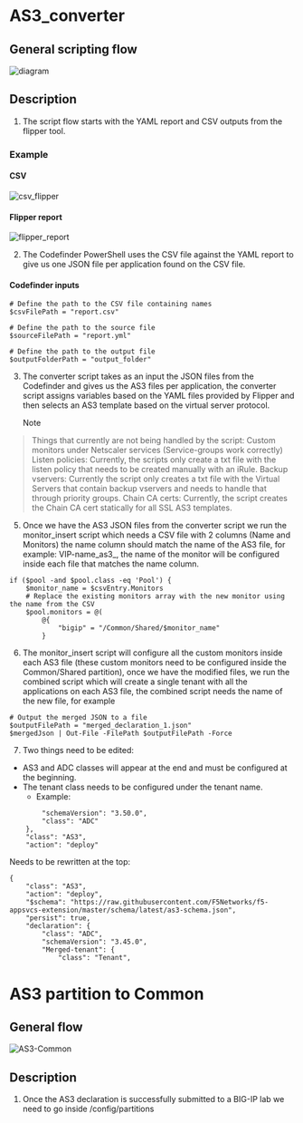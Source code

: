 # AS3_converter
## General scripting flow
![diagram](https://github.com/user-attachments/assets/e53f3b79-f90b-48c8-b874-2a205d7d9e6a)
## Description
1. The script flow starts with the YAML report and CSV outputs from the flipper tool.
### Example
#### CSV  
![csv_flipper](https://github.com/user-attachments/assets/57e01576-1219-41fd-b0ad-a2ec1be2c147)
#### Flipper report
![flipper_report](https://github.com/user-attachments/assets/d463ca63-2fc3-4cdd-8a4f-837cda5e80b8)

2. The Codefinder PowerShell  uses the CSV file against the YAML report to give us one JSON file per application found on the CSV file.
#### Codefinder inputs
```
# Define the path to the CSV file containing names
$csvFilePath = "report.csv"

# Define the path to the source file
$sourceFilePath = "report.yml"

# Define the path to the output file
$outputFolderPath = "output_folder"

```

3. The converter script takes as an input the JSON files from the Codefinder and gives us the AS3 files per application, the converter script assigns variables based on the YAML files provided by Flipper and then selects an AS3 template based on the virtual server protocol.
   > [!NOTE]
> Things that currently are not being handled by the script:
 > Custom  monitors under Netscaler services (Service-groups work correctly)
 > Listen policies: Currently, the scripts only create a txt file with the listen policy that needs to be created manually with an iRule.
 > Backup vservers: Currently the script only creates a txt file with the Virtual Servers that contain backup vservers and needs to handle that through priority groups.
 > Chain CA certs: Currently, the script creates the Chain CA cert statically for all SSL AS3 templates.
  
5. Once we have the AS3 JSON files from the converter script we run the monitor_insert script which needs a CSV file with 2 columns (Name and Monitors) the name column should match the name of the AS3 file, for example: VIP-name_as3_, the name of the monitor will be configured inside each file that matches the name column.

```
if ($pool -and $pool.class -eq 'Pool') {
    $monitor_name = $csvEntry.Monitors
    # Replace the existing monitors array with the new monitor using the name from the CSV
    $pool.monitors = @(
        @{
            "bigip" = "/Common/Shared/$monitor_name"
        }

```
6. The monitor_insert script will configure all the custom monitors inside each AS3 file (these custom monitors need to be configured inside the Common/Shared partition), once we have the modified files, we run the combined script which will create a single tenant with all the applications on each AS3 file, the combined script needs the name of the new file, for example

```
# Output the merged JSON to a file
$outputFilePath = "merged_declaration_1.json"
$mergedJson | Out-File -FilePath $outputFilePath -Force

```
7. Two things need to be edited:
  - AS3 and ADC classes will appear at the end and must be configured at the beginning.
  - The tenant class needs to be configured under the tenant name.
    - Example:
```
        "schemaVersion": "3.50.0",
        "class": "ADC"
    },
    "class": "AS3",
    "action": "deploy"

```
Needs to be rewritten at the top:

```
{
    "class": "AS3",
    "action": "deploy",
    "$schema": "https://raw.githubusercontent.com/F5Networks/f5-appsvcs-extension/master/schema/latest/as3-schema.json",
    "persist": true,
    "declaration": {
        "class": "ADC",
        "schemaVersion": "3.45.0",
        "Merged-tenant": {
            "class": "Tenant",

```

# AS3 partition to Common
## General flow
![AS3-Common](https://github.com/user-attachments/assets/b14223e7-038e-4d90-a8d4-ae390818c4bb)
## Description
1. Once the AS3 declaration is successfully submitted to a BIG-IP lab we need to go inside /config/partitions






